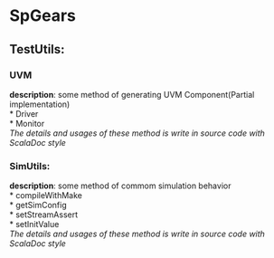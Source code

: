 # SpGears
## TestUtils:
### **UVM** 
**description**: some method of generating UVM Component(Partial implementation)  
  \* Driver  
  \* Monitor  
  *The details and usages of these method is write in source code with ScalaDoc style*  
### **SimUtils:**  
**description**: some method of commom simulation behavior  
  \* compileWithMake  
  \* getSimConfig  
  \* setStreamAssert  
  \* setInitValue  
  *The details and usages of these method is write in source code with ScalaDoc style*  


